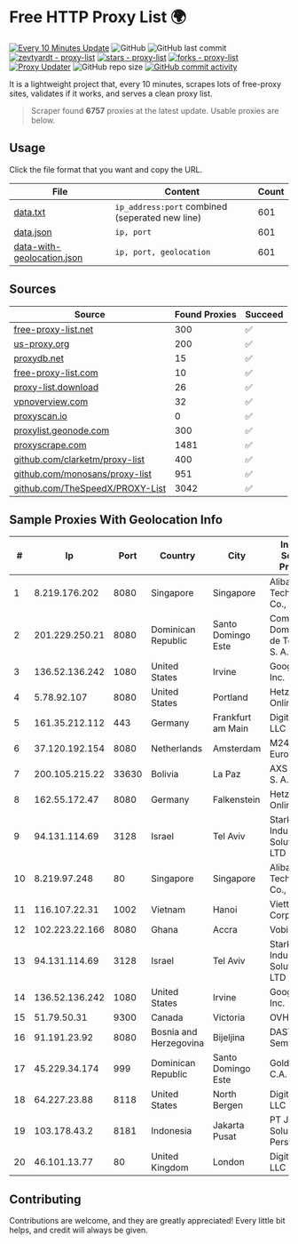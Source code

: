 
# Free HTTP Proxy List 🌍

[![Every 10 Minutes Update](https://github.com/mertguvencli/http-proxy-list/actions/workflows/main.yml/badge.svg?branch=main)](https://github.com/mertguvencli/http-proxy-list/actions/workflows/main.yml)
![GitHub](https://img.shields.io/github/license/mertguvencli/http-proxy-list)
![GitHub last commit](https://img.shields.io/github/last-commit/mertguvencli/http-proxy-list)
[![zevtyardt - proxy-list](https://img.shields.io/static/v1?label=zevtyardt&message=proxy-list&color=blue&logo=github)](https://github.com/zevtyardt/proxy-list "Go to GitHub repo")
[![stars - proxy-list](https://img.shields.io/github/stars/zevtyardt/proxy-list?style=social)](https://github.com/zevtyardt/proxy-list)
[![forks - proxy-list](https://img.shields.io/github/forks/zevtyardt/proxy-list?style=social)](https://github.com/zevtyardt/proxy-list)
[![Proxy Updater](https://github.com/zevtyardt/proxy-list/workflows/Proxy%20Updater/badge.svg)](https://github.com/zevtyardt/proxy-list/actions?query=workflow:"Proxy+Updater")
![GitHub repo size](https://img.shields.io/github/repo-size/zevtyardt/proxy-list)
[![GitHub commit activity](https://img.shields.io/github/commit-activity/m/zevtyardt/proxy-list?logo=commits)](https://github.com/zevtyardt/proxy-list/commits/main)

It is a lightweight project that, every 10 minutes, scrapes lots of free-proxy sites, validates if it works, and serves a clean proxy list.

> Scraper found **6757** proxies at the latest update. Usable proxies are below.

## Usage

Click the file format that you want and copy the URL.

|File|Content|Count|
|----|-------|-----|
|[data.txt](https://raw.githubusercontent.com/mertguvencli/http-proxy-list/main/proxy-list/data.txt)|`ip_address:port` combined (seperated new line)|601|
|[data.json](https://raw.githubusercontent.com/mertguvencli/http-proxy-list/main/proxy-list/data.json)|`ip, port`|601|
|[data-with-geolocation.json](https://raw.githubusercontent.com/mertguvencli/http-proxy-list/main/proxy-list/data-with-geolocation.json)|`ip, port, geolocation`|601|

## Sources

|Source|Found Proxies|Succeed|
|------|-------------|-------|
|[free-proxy-list.net](https://free-proxy-list.net)|300|✅|
|[us-proxy.org](https://www.us-proxy.org)|200|✅|
|[proxydb.net](http://proxydb.net)|15|✅|
|[free-proxy-list.com](https://free-proxy-list.com/?page=&port=&type%5B%5D=http&type%5B%5D=https&up_time=0&search=Search)|10|✅|
|[proxy-list.download](https://www.proxy-list.download/HTTP)|26|✅|
|[vpnoverview.com](https://vpnoverview.com/privacy/anonymous-browsing/free-proxy-servers)|32|✅|
|[proxyscan.io](https://www.proxyscan.io)|0|✅|
|[proxylist.geonode.com](https://proxylist.geonode.com/api/proxy-list?limit=300&page=1&sort_by=lastChecked&sort_type=desc&protocols=http,https)|300|✅|
|[proxyscrape.com](https://api.proxyscrape.com/v2/?request=displayproxies&protocol=http&timeout=10000&country=all&ssl=all&anonymity=all)|1481|✅|
|[github.com/clarketm/proxy-list](https://raw.githubusercontent.com/clarketm/proxy-list/master/proxy-list-raw.txt)|400|✅|
|[github.com/monosans/proxy-list](https://raw.githubusercontent.com/monosans/proxy-list/main/proxies/http.txt)|951|✅|
|[github.com/TheSpeedX/PROXY-List](https://raw.githubusercontent.com/TheSpeedX/PROXY-List/master/http.txt)|3042|✅|


## Sample Proxies With Geolocation Info

|#|Ip|Port|Country|City|Internet Service Provider|
|-|--|----|-------|----|-------------------------|
|1|8.219.176.202|8080|Singapore|Singapore|Alibaba (US) Technology Co., Ltd.|
|2|201.229.250.21|8080|Dominican Republic|Santo Domingo Este|Compañía Dominicana de Teléfonos S. A.|
|3|136.52.136.242|1080|United States|Irvine|Google Fiber Inc.|
|4|5.78.92.107|8080|United States|Portland|Hetzner Online GmbH|
|5|161.35.212.112|443|Germany|Frankfurt am Main|DigitalOcean, LLC|
|6|37.120.192.154|8080|Netherlands|Amsterdam|M247 Europe SRL|
|7|200.105.215.22|33630|Bolivia|La Paz|AXS Bolivia S. A.|
|8|162.55.172.47|8080|Germany|Falkenstein|Hetzner Online GmbH|
|9|94.131.114.69|3128|Israel|Tel Aviv|Stark Industries Solutions LTD|
|10|8.219.97.248|80|Singapore|Singapore|Alibaba (US) Technology Co., Ltd.|
|11|116.107.22.31|1002|Vietnam|Hanoi|Viettel Corporation|
|12|102.223.22.166|8080|Ghana|Accra|Vobiss 22|
|13|94.131.114.69|3128|Israel|Tel Aviv|Stark Industries Solutions LTD|
|14|136.52.136.242|1080|United States|Irvine|Google Fiber Inc.|
|15|51.79.50.31|9300|Canada|Victoria|OVH SAS|
|16|91.191.23.92|8080|Bosnia and Herzegovina|Bijeljina|DASTO Semtel doo|
|17|45.229.34.174|999|Dominican Republic|Santo Domingo Este|Gold Data C.A.|
|18|64.227.23.88|8118|United States|North Bergen|DigitalOcean, LLC|
|19|103.178.43.2|8181|Indonesia|Jakarta Pusat|PT Jaring Solusi Persada|
|20|46.101.13.77|80|United Kingdom|London|DigitalOcean, LLC|



## Contributing

Contributions are welcome, and they are greatly appreciated! Every
little bit helps, and credit will always be given.

